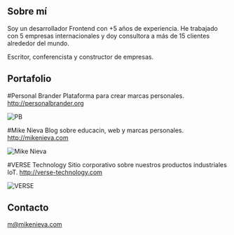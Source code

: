 ## Sobre mí

Soy un desarrollador Frontend con +5 años de experiencia. He trabajado con 5 empresas internacionales y doy consultora a más de 15 clientes alrededor del mundo.

Escritor, conferencista y constructor de empresas.

## Portafolio

#Personal Brander
Plataforma para crear marcas personales.
http://personalbrander.org

![PB](https://i.ytimg.com/vi/PfoB23AAD-8/maxresdefault.jpg)

#Mike Nieva
Blog sobre educacin, web y marcas personales.
http://mikenieva.com

![Mike Nieva](https://i.ytimg.com/vi/4GZjqns3M2E/hqdefault.jpg)

#VERSE Technology
Sitio corporativo sobre nuestros productos industriales IoT.
http://verse-technology.com

![VERSE](https://i.ytimg.com/vi/PfoB23AAD-8/maxresdefault.jpg)


## Contacto
m@mikenieva.com
